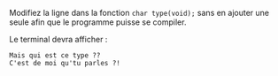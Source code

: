 Modifiez la ligne dans la fonction `char type(void);` sans en ajouter une seule afin que le programme puisse se compiler.

Le terminal devra afficher :

    Mais qui est ce type ??
    C'est de moi qu'tu parles ?!